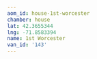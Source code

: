 ```yaml
---
aom_id: house-1st-worcester
chamber: house
lat: 42.3655344
lng: -71.8583394
name: 1st Worcester
van_id: '143'
---
```

